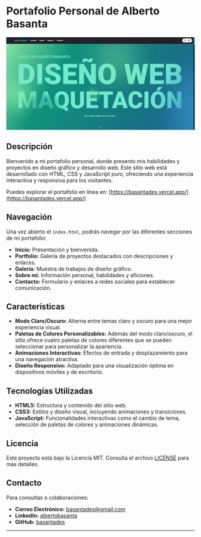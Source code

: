 # Portafolio Personal de Alberto Basanta

![Portada del Portafolio](images/portfolio.jpg)

## Descripción

Bienvenido a mi portafolio personal, donde presento mis habilidades y proyectos en diseño gráfico y desarrollo web. Este sitio web está desarrollado con HTML, CSS y JavaScript puro, ofreciendo una experiencia interactiva y responsiva para los visitantes.

Puedes explorar el portafolio en línea en: [https://basantades.vercel.app/](https://basantades.vercel.app/)

## Navegación

Una vez abierto el `index.html`, podrás navegar por las diferentes secciones de mi portafolio:

- **Inicio:** Presentación y bienvenida.
- **Portfolio:** Galería de proyectos destacados con descripciones y enlaces.
- **Galería:** Muestra de trabajos de diseño gráfico.
- **Sobre mí:** Información personal, habilidades y aficiones.
- **Contacto:** Formulario y enlaces a redes sociales para establecer comunicación.

## Características

- **Modo Claro/Oscuro:** Alterna entre temas claro y oscuro para una mejor experiencia visual.
- **Paletas de Colores Personalizables:** Además del modo claro/oscuro, el sitio ofrece cuatro paletas de colores diferentes que se pueden seleccionar para personalizar la apariencia.
- **Animaciones Interactivas:** Efectos de entrada y desplazamiento para una navegación atractiva.
- **Diseño Responsivo:** Adaptado para una visualización óptima en dispositivos móviles y de escritorio.

## Tecnologías Utilizadas

- **HTML5:** Estructura y contenido del sitio web.
- **CSS3:** Estilos y diseño visual, incluyendo animaciones y transiciones.
- **JavaScript:** Funcionalidades interactivas como el cambio de tema, selección de paletas de colores y animaciones dinámicas.

## Licencia

Este proyecto está bajo la Licencia MIT. Consulta el archivo [LICENSE](LICENSE) para más detalles.

## Contacto

Para consultas o colaboraciones:

- **Correo Electrónico:** [basantades@gmail.com](mailto:basantades@gmail.com)
- **LinkedIn:** [albertobasanta](https://www.linkedin.com/in/albertobasanta/)
- **GitHub:** [basantades](https://github.com/basantades)

---